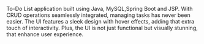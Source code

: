 To-Do List application built using Java, MySQL,Spring Boot and JSP. With CRUD operations seamlessly integrated, managing tasks has never been easier. The UI features a sleek design with hover effects, adding that extra touch of interactivity. Plus, the UI is not just functional but visually stunning, that enhance user experience.
